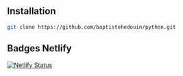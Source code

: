 ## Installation

```bash
git clone https://github.com/baptistehedouin/python.git
```

## Badges Netlify

[![Netlify Status](https://api.netlify.com/api/v1/badges/da8be2d9-360c-47e6-8f18-1752dbd793e1/deploy-status)](https://app.netlify.com/sites/a12a8f/deploys)
